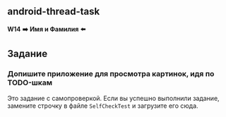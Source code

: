## android-thread-task

**W14**
**➡️** **Имя и Фамилия** **⬅️**

## Задание

### Допишите приложение для просмотра картинок, идя по TODO-шкам

Это задание с самопроверкой. Если вы успешно выполнили задание, замените строчку в файле ``SelfCheckTest`` и загрузите его сюда.

